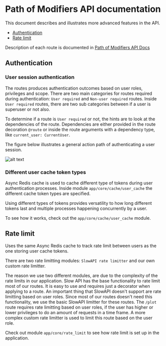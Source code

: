 # Path of Modifiers API documentation

This document describes and illustrates more advanced features in the API.

- [Authentication](#authentication)
- [Rate limit](#rate-limit)

Description of each route is documented in [Path of Modifiers API Docs](https://pathofmodifiers.com/docs)

## Authentication

### User session authentication

The routes produces authentication outcomes based on user roles, privileges and scope. There are two main categories for routes required during authentication:
`User required` and `Non-user required` routes. Inside `User required` routes, there are two sub categories between if a user is superuser or not also.

To determine if a route is `User required` or not, the hints are to look at the dependencies of the route. Dependencies are either provided in the route decoration `@route`
or inside the route arguments with a dependency type, like `current_user: CurrentUser`.

The figure below illustrates a general action path of authenticating a user session.

![alt text](https://i.ibb.co/FJcmNpf/authentication-login-example.png)

### Different user cache token types

Async Redis cache is used to cache different type of tokens during user authentication processes. Inside module `app/core/cache/user_cache` the different cache token types are specified.

Using different types of tokens provides versatility to how long different tokens last and multiple processes happening concurrently by a user.

To see how it works, check out the `app/core/cache/user_cache` module.

## Rate limit

Uses the same Async Redis cache to track rate limit between users as the one storing user cache tokens.

There are two rate limitting modules: `SlowAPI rate limitter` and our own custom rate limitter.

The reason we use two different modules, are due to the complexity of the rate limits in our application. Slow API has the base functionality to rate limit most of our routes. It is easy to use and requires just a decorator when applying to a route. An important thing that SlowAPI doesn't support are rate limitting based on user roles. Since most of our routes doesn't need this functionality, we use the basic SlowAPI limitter for these routes. The `/plot` route requires rate limitting based on user roles, if the user has higher or lower privileges to do an amount of requests in a time frame. A more complex custom rate limitter is used to limit this route based on the user role.

Check out module `app/core/rate_limit` to see how rate limit is set up in the application.
